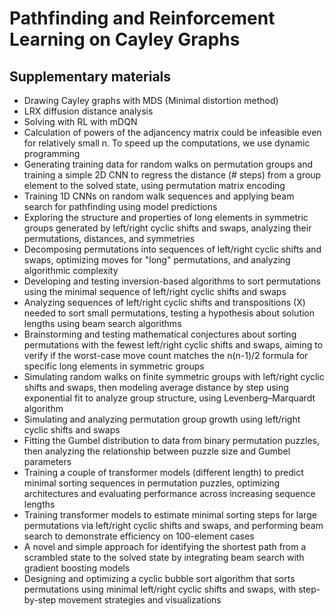 # Pathfinding and Reinforcement Learning on Cayley Graphs
## Supplementary materials


<ul>
<li>Drawing Cayley graphs with MDS (Minimal distortion method)</li>
<li>LRX diffusion distance analysis</li>
<li>Solving with RL with mDQN</li>
<li>Calculation of powers of the adjancency matrix could be infeasible even for relatively small n. To speed up the computations, we use dynamic programming</li>
<li>Generating training data for random walks on permutation groups and training a simple 2D CNN to regress the distance (# steps) from a group element to the solved state, using permutation matrix encoding</li>
<li>Training 1D CNNs on random walk sequences and applying beam search for pathfinding using model predictions</li>
<li>Exploring the structure and properties of long elements in symmetric groups generated by left/right cyclic shifts and swaps, analyzing their permutations, distances, and symmetries</li>
<li>Decomposing permutations into sequences of left/right cyclic shifts and swaps, optimizing moves for "long" permutations, and analyzing algorithmic complexity</li>
<li>Developing and testing inversion-based algorithms to sort permutations using the minimal sequence of left/right cyclic shifts and swaps</li>
<li>Analyzing sequences of left/right cyclic shifts and transpositions (X) needed to sort small permutations, testing a hypothesis about solution lengths using beam search algorithms</li>
<li>Brainstorming and testing mathematical conjectures about sorting permutations with the fewest left/right cyclic shifts and swaps, aiming to verify if the worst-case move count matches the n(n-1)/2 formula for specific long elements in symmetric groups</li>
<li>Simulating random walks on finite symmetric groups with left/right cyclic shifts and swaps, then modeling average distance by step using exponential fit to analyze group structure, using Levenberg–Marquardt algorithm</li>
<li>Simulating and analyzing permutation group growth using left/right cyclic shifts and swaps</li>
<li>Fitting the Gumbel distribution to data from binary permutation puzzles, then analyzing the relationship between puzzle size and Gumbel parameters</li>
<li>Training a couple of transformer models (different length) to predict minimal sorting sequences in permutation puzzles, optimizing architectures and evaluating performance across increasing sequence lengths</li>
<li>Training transformer models to estimate minimal sorting steps for large permutations via left/right cyclic shifts and swaps, and performing beam search to demonstrate efficiency on 100-element cases</li>
<li>A novel and simple approach for identifying the shortest path from a scrambled state to the solved state by integrating beam search with gradient boosting models</li>
<li>Designing and optimizing a cyclic bubble sort algorithm that sorts permutations using minimal left/right cyclic shifts and swaps, with step-by-step movement strategies and visualizations</li>
</ul>
